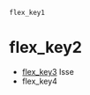 ```ngMeta
flex_key1
```
# flex_key2
- [flex_key3](https://codepen.io/navgurukul/full/LbBKaX) Isse
- flex_key4
